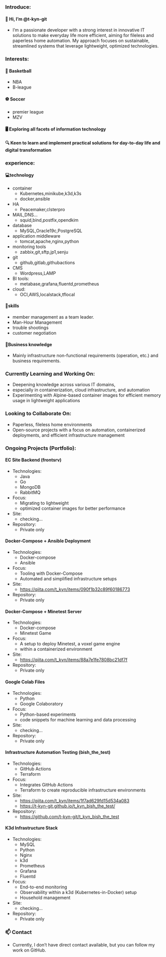 ### Introduce:
#### 👋 Hi, I’m @t-kyn-git
* I’m a passionate developer with a strong interest in innovative IT solutions to make everyday life more efficient, aiming for fileless and paperless home automation. My approach focuses on sustainable, streamlined systems that leverage lightweight, optimized technologies.

### Interests:
#### 🏀 Basketball
* NBA
* B-league
#### ⚽ Soccer
* premier league
* MZV
#### 🖥️ Exploring all facets of information technology
#### 🔍 Keen to learn and implement practical solutions for day-to-day life and digital transformation

### experience:
#### 💻technology
* container
    * Kubernetes,minikube,k3d,k3s
    * docker,ansible
* HA
    * Peacemaker,clsterpro
* MAIL,DNS...
    * squid,bind,postfix,opendkim
* database
    * MySQL,Oracle19c,PostgreSQL
* application middleware
    * tomcat,apache,nginx,python
* monitoring tools
    * zabbix,git,sftp,jp1,senju
* git
    * github,gitlab,githubactions
* CMS
    * Wordpress,LAMP
* BI tools:
    * metabase,grafana,fluentd,prometheus
* cloud:
    * OCI,AWS,localstack,tflocal
#### 🤖skills
* member management as a team leader.
* Man-Hour Management
* trouble shootings
* customer negotiation
#### 💼Business knowledge
* Mainly infrastructure non-functional requirements
 (operation, etc.) and business requirements.

### Currently Learning and Working On:
* Deepening knowledge across various IT domains, 
* especially in containerization, cloud infrastructure, and automation
* Experimenting with Alpine-based container images for efficient memory usage in lightweight applications

### Looking to Collaborate On:
* Paperless, fileless home environments
* Open-source projects with a focus on automation, containerized deployments, and efficient infrastructure management

### Ongoing Projects (Portfolio):
#### EC Site Backend (frontsrv)
 * Technologies: 
    * Java
    * Go
    * MongoDB
    * RabbitMQ
 * Focus: 
    * Migrating to lightweight
    * optimized container images for better performance
 * Site:
    * checking...
 * Repository:
    * Private only
#### Docker-Compose + Ansible Deployment
 * Technologies: 
    * Docker-compose
    * Ansible
 * Focus:
    * Tooling with Docker-Compose
    * Automated and simplified infrastructure setups
 * Site:
    * https://qiita.com/t_kyn/items/090f1b32c89f60186773
 * Repository:
    * Private only
#### Docker-Compose + Minetest Server
 * Technologies: 
    * Docker-compose
    * Minetest Game
 * Focus:
    * A setup to deploy Minetest, a voxel game engine
    * within a containerized environment
 * Site:
    * https://qiita.com/t_kyn/items/88a7e1fe7808bc21df7f
 * Repository:
    * Private only
#### Google Colab Files
 * Technologies: 
    * Python
    * Google Colaboratory
 * Focus:
    * Python-based experiments
    * code snippets for machine learning and data processing
 * Site:
    * checking...
 * Repository:
    * Private only
#### Infrastructure Automation Testing (bish_the_test)
 * Technologies: 
    * GitHub Actions
    * Terraform
 * Focus:
    * Integrates GitHub Actions
    * Terraform to create reproducible infrastructure environments
 * Site:
    * https://qiita.com/t_kyn/items/1f7ad629fd15d534a083
    * https://t-kyn-git.github.io/t_kyn_bish_the_test/
 * Repository:
    * https://github.com/t-kyn-git/t_kyn_bish_the_test
#### K3d Infrastructure Stack
 * Technologies: 
    * MySQL
    * Python
    * Nginx
    * k3d
    * Prometheus
    * Grafana
    * Fluentd
 * Focus: 
    * End-to-end monitoring
    * Observability within a k3d (Kubernetes-in-Docker) setup
    * Household management
 * Site:
    * checking...
 * Repository:
    * Private only

### 📫 Contact
 * Currently, I don’t have direct contact available, but you can follow my work on GitHub.
